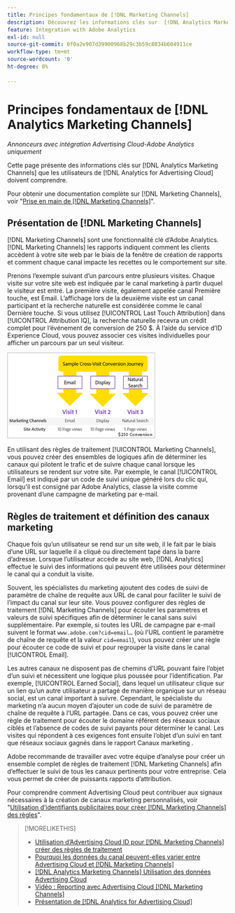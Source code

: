 ```yaml
---
title: Principes fondamentaux de [!DNL Marketing Channels]
description: Découvrez les informations clés sur  [!DNL Analytics Marketing Channels] that [!DNL Analytics for Advertising Cloud] les utilisateurs doivent comprendre.
feature: Integration with Adobe Analytics
exl-id: null
source-git-commit: 0f0a2e907d39900968b29c3b59c8034b604911ce
workflow-type: tm+mt
source-wordcount: '0'
ht-degree: 0%

---
```


# Principes fondamentaux de [!DNL Analytics Marketing Channels]

*Annonceurs avec intégration Advertising Cloud-Adobe Analytics uniquement*

Cette page présente des informations clés sur [!DNL Analytics Marketing Channels] que les utilisateurs de [!DNL Analytics for Advertising Cloud] doivent comprendre.

Pour obtenir une documentation complète sur [!DNL Marketing Channels], voir &quot;[Prise en main de [!DNL Marketing Channels]](https://experienceleague.adobe.com/docs/analytics/components/marketing-channels/c-getting-started-mchannel.html)&quot;.

## Présentation de [!DNL Marketing Channels]

[!DNL Marketing Channels] sont une fonctionnalité clé d’Adobe Analytics. [!DNL Marketing Channels] les rapports indiquent comment les clients accèdent à votre site web par le biais de la fenêtre de création de rapports et comment chaque canal impacte les recettes ou le comportement sur site.

Prenons l’exemple suivant d’un parcours entre plusieurs visites. Chaque visite sur votre site web est indiquée par le canal marketing à partir duquel le visiteur est entré. La première visite, également appelée canal Première touche, est Email. L’affichage lors de la deuxième visite est un canal participant et la recherche naturelle est considérée comme le canal Dernière touche. Si vous utilisez [!UICONTROL Last Touch Attribution] dans [!UICONTROL Attribution IQ], la recherche naturelle recevra un crédit complet pour l’événement de conversion de 250 $. À l’aide du service d’ID Experience Cloud, vous pouvez associer ces visites individuelles pour afficher un parcours par un seul visiteur.

![Exemple de parcours de conversion entre visites dans les canaux marketing](/help/integrations/assets/a4adc-mc-sample-journey.png)

En utilisant des règles de traitement [!UICONTROL Marketing Channels], vous pouvez créer des ensembles de logiques afin de déterminer les canaux qui pilotent le trafic et de suivre chaque canal lorsque les utilisateurs se rendent sur votre site. Par exemple, le canal [!UICONTROL Email] est indiqué par un code de suivi unique généré lors du clic qui, lorsqu’il est consigné par Adobe Analytics, classe la visite comme provenant d’une campagne de marketing par e-mail.

## Règles de traitement et définition des canaux marketing

Chaque fois qu’un utilisateur se rend sur un site web, il le fait par le biais d’une URL sur laquelle il a cliqué ou directement tapé dans la barre d’adresse. Lorsque l’utilisateur accède au site web, [!DNL Analytics] effectue le suivi des informations qui peuvent être utilisées pour déterminer le canal qui a conduit la visite.

Souvent, les spécialistes du marketing ajoutent des codes de suivi de paramètre de chaîne de requête aux URL de canal pour faciliter le suivi de l’impact du canal sur leur site. Vous pouvez configurer des règles de traitement [!DNL Marketing Channels] pour écouter les paramètres et valeurs de suivi spécifiques afin de déterminer le canal sans suivi supplémentaire. Par exemple, si toutes les URL de campagne par e-mail suivent le format `www.adobe.com?cid=email…` (où l’URL contient le paramètre de chaîne de requête et la valeur `cid=email`), vous pouvez créer une règle pour écouter ce code de suivi et pour regrouper la visite dans le canal [!UICONTROL Email].

Les autres canaux ne disposent pas de chemins d’URL pouvant faire l’objet d’un suivi et nécessitent une logique plus poussée pour l’identification. Par exemple, [!UICONTROL Earned Social], dans lequel un utilisateur clique sur un lien qu’un autre utilisateur a partagé de manière organique sur un réseau social, est un canal important à suivre. Cependant, le spécialiste du marketing n’a aucun moyen d’ajouter un code de suivi de paramètre de chaîne de requête à l’URL partagée. Dans ce cas, vous pouvez créer une règle de traitement pour écouter le domaine référent des réseaux sociaux ciblés et l’absence de codes de suivi payants pour déterminer le canal. Les visites qui répondent à ces exigences font ensuite l’objet d’un suivi en tant que réseaux sociaux gagnés dans le rapport Canaux marketing .

Adobe recommande de travailler avec votre équipe d’analyse pour créer un ensemble complet de règles de traitement [!DNL Marketing Channels] afin d’effectuer le suivi de tous les canaux pertinents pour votre entreprise. Cela vous permet de créer de puissants rapports d’attribution.

Pour comprendre comment Advertising Cloud peut contribuer aux signaux nécessaires à la création de canaux marketing personnalisés, voir &quot;[Utilisation d’identifiants publicitaires pour créer [!DNL Marketing Channels] des règles](mc-ids.md)&quot;.

>[!MORELIKETHIS]
>
>* [Utilisation d’Advertising Cloud ID pour  [!DNL Marketing Channels] créer des règles de traitement](mc-ids.md)
>* [Pourquoi les données du canal peuvent-elles varier entre Advertising Cloud et [!DNL Marketing Channels]](mc-data-variances.md)
>* [ [!DNL Analytics Marketing Channels] Utilisation des données Advertising Cloud](mc-ac-data.md)
>* [Vidéo : Reporting avec Advertising Cloud [!DNL Marketing Channels]](https://experienceleague.adobe.com/docs/advertising-cloud-learn/tutorials/analytics/analytics-reporting-a4adc.html)
>* [Présentation de [!DNL Analytics for Advertising Cloud]](/help/integrations/analytics/overview.md)

